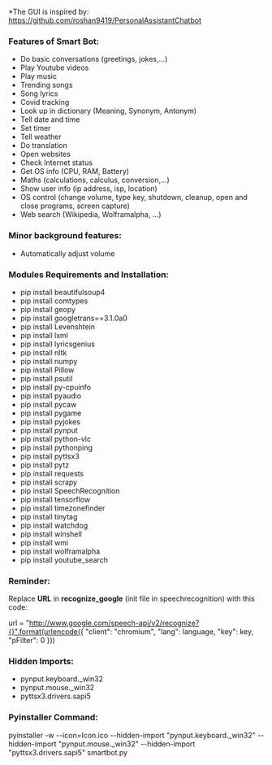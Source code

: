 *The GUI is inspired by: https://github.com/roshan9419/PersonalAssistantChatbot

### Features of Smart Bot: 
  + Do basic conversations (greetings, jokes,...)
  + Play Youtube videos
  + Play music
  + Trending songs
  + Song lyrics
  + Covid tracking
  + Look up in dictionary (Meaning, Synonym, Antonym)
  + Tell date and time
  + Set timer
  + Tell weather
  + Do translation
  + Open websites
  + Check Internet status
  + Get OS info (CPU, RAM, Battery)
  + Maths (calculations, calculus, conversion,...)
  + Show user info (ip address, isp, location)
  + OS control (change volume, type key, shutdown, cleanup, open and close programs, screen capture)
  + Web search (Wikipedia, Wolframalpha, ...)

### Minor background features:
  + Automatically adjust volume

### Modules Requirements and Installation: 
  + pip install beautifulsoup4
  + pip install comtypes
  + pip install geopy
  + pip install googletrans==3.1.0a0
  + pip install Levenshtein
  + pip install lxml
  + pip install lyricsgenius
  + pip install nltk
  + pip install numpy
  + pip install Pillow
  + pip install psutil
  + pip install py-cpuinfo
  + pip install pyaudio
  + pip install pycaw
  + pip install pygame
  + pip install pyjokes
  + pip install pynput
  + pip install python-vlc
  + pip install pythonping
  + pip install pyttsx3
  + pip install pytz
  + pip install requests
  + pip install scrapy
  + pip install SpeechRecognition
  + pip install tensorflow
  + pip install timezonefinder
  + pip install tinytag
  + pip install watchdog
  + pip install winshell
  + pip install wmi
  + pip install wolframalpha
  + pip install youtube_search

### Reminder:
  Replace **URL** in **recognize_google** (init file in speechrecognition) with this code:

  url = "http://www.google.com/speech-api/v2/recognize?{}".format(urlencode({
            "client": "chromium",
            "lang": language,
            "key": key,
            "pFilter": 0
        }))

### Hidden Imports:
  + pynput.keyboard._win32
  + pynput.mouse._win32 
  + pyttsx3.drivers.sapi5

### Pyinstaller Command:
  pyinstaller -w --icon=Icon.ico --hidden-import "pynput.keyboard._win32" --hidden-import "pynput.mouse._win32" --hidden-import "pyttsx3.drivers.sapi5" smartbot.py
